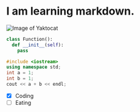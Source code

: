 # I am learning markdown.
![Image of Yaktocat](https://octodex.github.com/images/yaktocat.png)
``` python
class Function():
  def __init__(self):
    pass
```

``` C++
#include <iostream>
using namespace std;
int a = 1;
int b = 1;
cout << a + b << endl;
```
- [X] Coding
- [ ] Eating
